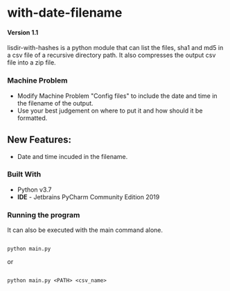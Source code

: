 # with-date-filename
#### Version 1.1

lisdir-with-hashes is a python module that can list the files, sha1 and md5 in a csv file of a recursive directory path. It also compresses the output csv file into a zip file. 


### Machine Problem

* Modify Machine Problem "Config files" to include the date and time in the filename of the output.
* Use your best judgement on where to put it and how should it be formatted.


## New Features: 
* Date and time incuded in the filename.



### Built With
* Python v3.7
* <b>IDE</b> - Jetbrains PyCharm Community Edition 2019


### Running the program
It can also be executed with the main command alone.

```

python main.py

```
or
```

python main.py <PATH> <csv_name>

```
